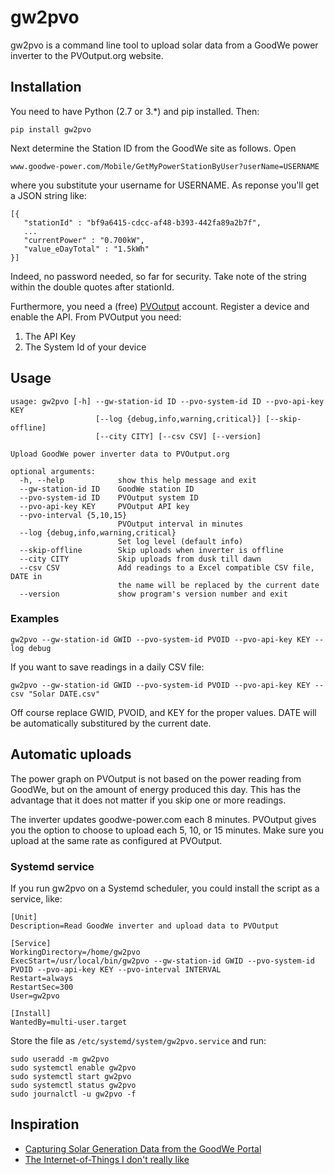 
# gw2pvo

gw2pvo is a command line tool to upload solar data from a GoodWe power inverter to the PVOutput.org website.

## Installation

You need to have Python (2.7 or 3.*) and pip installed. Then:

    pip install gw2pvo

Next determine the Station ID from the GoodWe site as follows. Open

    www.goodwe-power.com/Mobile/GetMyPowerStationByUser?userName=USERNAME

where you substitute your username for USERNAME. As reponse you'll get a JSON string like:

    [{
       "stationId" : "bf9a6415-cdcc-af48-b393-442fa89a2b7f",
       ...
       "currentPower" : "0.700kW",
       "value_eDayTotal" : "1.5kWh"
    }]

Indeed, no password needed, so far for security. Take note of the string within the double quotes after stationId.

Furthermore, you need a (free) [PVOutput](PVOutput.org) account. Register a device and enable the API. From PVOutput you need:

  1. The API Key
  2. The System Id of your device


## Usage

```
usage: gw2pvo [-h] --gw-station-id ID --pvo-system-id ID --pvo-api-key KEY
                   [--log {debug,info,warning,critical}] [--skip-offline]
                   [--city CITY] [--csv CSV] [--version]

Upload GoodWe power inverter data to PVOutput.org

optional arguments:
  -h, --help            show this help message and exit
  --gw-station-id ID    GoodWe station ID
  --pvo-system-id ID    PVOutput system ID
  --pvo-api-key KEY     PVOutput API key
  --pvo-interval {5,10,15}
                        PVOutput interval in minutes
  --log {debug,info,warning,critical}
                        Set log level (default info)
  --skip-offline        Skip uploads when inverter is offline
  --city CITY           Skip uploads from dusk till dawn
  --csv CSV             Add readings to a Excel compatible CSV file, DATE in
                        the name will be replaced by the current date
  --version             show program's version number and exit

```

### Examples

```
gw2pvo --gw-station-id GWID --pvo-system-id PVOID --pvo-api-key KEY --log debug
```

If you want to save readings in a daily CSV file:

```
gw2pvo --gw-station-id GWID --pvo-system-id PVOID --pvo-api-key KEY --csv "Solar DATE.csv"
```

Off course replace GWID, PVOID, and KEY for the proper values. DATE will be automatically substitured by the current date.

## Automatic uploads

The power graph on PVOutput is not based on the power reading from GoodWe, but on the amount of energy produced this day. This has the advantage that it does not matter if you skip one or more readings.

The inverter updates goodwe-power.com each 8 minutes. PVOutput gives you the option to choose to upload each 5, 10, or 15 minutes. Make sure you upload at the same rate as configured at PVOutput.

### Systemd service
If you run gw2pvo on a Systemd scheduler, you could install the script as a service, like:

```
[Unit]
Description=Read GoodWe inverter and upload data to PVOutput

[Service]
WorkingDirectory=/home/gw2pvo
ExecStart=/usr/local/bin/gw2pvo --gw-station-id GWID --pvo-system-id PVOID --pvo-api-key KEY --pvo-interval INTERVAL
Restart=always
RestartSec=300
User=gw2pvo

[Install]
WantedBy=multi-user.target
```

Store the file as ``/etc/systemd/system/gw2pvo.service`` and run:

    sudo useradd -m gw2pvo
    sudo systemctl enable gw2pvo
    sudo systemctl start gw2pvo
    sudo systemctl status gw2pvo
    sudo journalctl -u gw2pvo -f

## Inspiration

  * [Capturing Solar Generation Data from the GoodWe Portal](http://persistantillusion.blogspot.nl/2015/06/capturing-solar-generation-data-from.html)
  * [The Internet-of-Things I don't really like](https://brnrd.eu/misc/2016-03-13/goodwe-logging-to-pvoutput.html)
